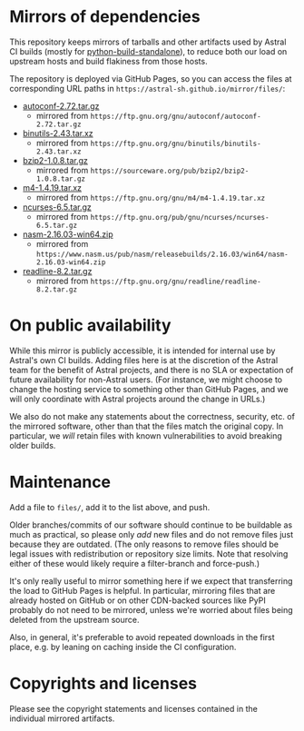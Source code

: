 Mirrors of dependencies
===

This repository keeps mirrors of tarballs and other artifacts used by Astral CI builds (mostly for
[python-build-standalone](https://github.com/astral-sh/python-build-standalone)), to reduce both
our load on upstream hosts and build flakiness from those hosts.

The repository is deployed via GitHub Pages, so you can access the files at corresponding URL paths
in `https://astral-sh.github.io/mirror/files/`:

* [autoconf-2.72.tar.gz](https://astral-sh.github.io/mirror/files/autoconf-2.72.tar.gz)
  * mirrored from `https://ftp.gnu.org/gnu/autoconf/autoconf-2.72.tar.gz`
* [binutils-2.43.tar.xz](https://astral-sh.github.io/mirror/files/binutils-2.43.tar.xz)
  * mirrored from `https://ftp.gnu.org/gnu/binutils/binutils-2.43.tar.xz`
* [bzip2-1.0.8.tar.gz](https://astral-sh.github.io/mirror/files/bzip2-1.0.8.tar.gz)
  * mirrored from `https://sourceware.org/pub/bzip2/bzip2-1.0.8.tar.gz`
* [m4-1.4.19.tar.xz](https://astral-sh.github.io/mirror/files/m4-1.4.19.tar.xz)
  * mirrored from `https://ftp.gnu.org/gnu/m4/m4-1.4.19.tar.xz`
* [ncurses-6.5.tar.gz](https://astral-sh.github.io/mirror/files/ncurses-6.5.tar.gz)
  * mirrored from `https://ftp.gnu.org/pub/gnu/ncurses/ncurses-6.5.tar.gz`
* [nasm-2.16.03-win64.zip](https://astral-sh.github.io/mirror/files/nasm-2.16.03-win64.zip)
  * mirrored from `https://www.nasm.us/pub/nasm/releasebuilds/2.16.03/win64/nasm-2.16.03-win64.zip`
* [readline-8.2.tar.gz](https://astral-sh.github.io/mirror/files/readline-8.2.tar.gz)
  * mirrored from `https://ftp.gnu.org/gnu/readline/readline-8.2.tar.gz`

On public availability
===

While this mirror is publicly accessible, it is intended for internal use by Astral's own CI
builds. Adding files here is at the discretion of the Astral team for the benefit of Astral
projects, and there is no SLA or expectation of future availability for non-Astral users. (For
instance, we might choose to change the hosting service to something other than GitHub Pages, and
we will only coordinate with Astral projects around the change in URLs.)

We also do not make any statements about the correctness, security, etc.  of the mirrored software,
other than that the files match the original copy. In particular, we _will_ retain files with known
vulnerabilities to avoid breaking older builds.

Maintenance
===

Add a file to `files/`, add it to the list above, and push.

Older branches/commits of our software should continue to be buildable as much as practical, so
please only _add_ new files and do not remove files just because they are outdated. (The only
reasons to remove files should be legal issues with redistribution or repository size limits. Note
that resolving either of these would likely require a filter-branch and force-push.)

It's only really useful to mirror something here if we expect that transferring the load to GitHub
Pages is helpful. In particular, mirroring files that are already hosted on GitHub or on other
CDN-backed sources like PyPI probably do not need to be mirrored, unless we're worried about files
being deleted from the upstream source.

Also, in general, it's preferable to avoid repeated downloads in the first place, e.g. by leaning
on caching inside the CI configuration.

Copyrights and licenses
===

Please see the copyright statements and licenses contained in the individual mirrored artifacts.
